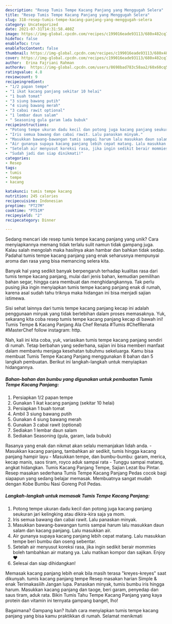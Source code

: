 ```yaml
---
description: "Resep Tumis Tempe Kacang Panjang yang Menggugah Selera"
title: "Resep Tumis Tempe Kacang Panjang yang Menggugah Selera"
slug: 318-resep-tumis-tempe-kacang-panjang-yang-menggugah-selera
category: Uncategorized
date: 2021-07-31T14:31:58.408Z
image: https://img-global.cpcdn.com/recipes/c199016eade93113/680x482cq70/tumis-tempe-kacang-panjang-foto-resep-utama.jpg
hideToc: false
enableToc: true
enableTocContent: false
thumbnail: https://img-global.cpcdn.com/recipes/c199016eade93113/680x482cq70/tumis-tempe-kacang-panjang-foto-resep-utama.jpg
cover: https://img-global.cpcdn.com/recipes/c199016eade93113/680x482cq70/tumis-tempe-kacang-panjang-foto-resep-utama.jpg
author:  Erina Fajriani Rahman
authorAv:  https://img-global.cpcdn.com/users/8698bad783c58aa2/60x60cq50/avatar.jpg
ratingvalue: 4.8
reviewcount: 9
recipeingredient:
- "1/2 papan tempe"
- "1 ikat kacang panjang sekitar 10 helai"
- "1 buah tomat"
- "3 siung bawang putih"
- "4 siung bawang merah"
- "3 cabai rawit optional"
- "1 lembar daun salam"
- " Seasoning gula garam lada bubuk"
recipeinstructions:
- "Potong tempe ukuran dadu kecil dan potong juga kacang panjang seukuran jari kelingking atau dikira-kira saja ya mom."
- "Iris semua bawang dan cabai rawit. Lalu panaskan minyak."
- "Masukkan bawang-bawangan tumis sampai harum lalu masukkan daun salam dan kacang panjang. Lalu masukkan air."
- "Air gunanya supaya kacang panjang lebih cepat matang. Lalu masukkan tempe beri bumbu dan oseng sebentar."
- "Setelah air menyusut koreksi rasa, jika ingin sedikit berair mommies boleh tambahkan air matang ya. Lalu matikan kompor dan sajikan. Enjoy ❤"
- "Sudah jadi dan siap dinikmati!"
categories:
- Resep
tags:
- tumis
- tempe
- kacang

katakunci: tumis tempe kacang 
nutrition: 245 calories
recipecuisine: Indonesian
preptime: "PT27M"
cooktime: "PT51M"
recipeyield: "2"
recipecategory: Dinner

---
```



Sedang mencari ide resep tumis tempe kacang panjang yang unik? Cara menyiapkannya memang tidak terlalu sulit namun tidak gampang juga. Kalau salah mengolah maka hasilnya akan hambar dan bahkan tidak sedap. Padahal tumis tempe kacang panjang yang enak seharusnya mempunyai aroma dan rasa yang bisa memancing selera kita.


Banyak hal yang sedikit banyak berpengaruh terhadap kualitas rasa dari tumis tempe kacang panjang, mulai dari jenis bahan, kemudian pemilihan bahan segar, hingga cara membuat dan menghidangkannya. Tak perlu pusing jika ingin menyiapkan tumis tempe kacang panjang enak di rumah, karena asal sudah tahu triknya maka hidangan ini bisa menjadi sajian istimewa.

Sisi sehat lainnya dari tumis tempe kacang panjang kecap ini adalah penggunaan minyak yang tidak berlebihan dalam proses memasaknya. Yuk, sekarang kita coba resep tumis tempe kacang panjang kecap di bawah ini! Tumis Tempe &amp; Kacang Panjang Ala Chef Renata #Tumis #ChefRenata #MasterChef follow instagram: http.


Nah, kali ini kita coba, yuk, variasikan tumis tempe kacang panjang sendiri di rumah. Tetap berbahan yang sederhana, sajian ini bisa memberi manfaat dalam membantu menjaga kesehatan tubuhmu sekeluarga. Kamu bisa membuat Tumis Tempe Kacang Panjang menggunakan 8 bahan dan 5 langkah pembuatan. Berikut ini langkah-langkah untuk menyiapkan hidangannya.

<!--inarticleads1-->

##### Bahan-bahan dan bumbu yang digunakan untuk pembuatan Tumis Tempe Kacang Panjang:

1. Persiapkan 1/2 papan tempe
1. Gunakan 1 ikat kacang panjang (sekitar 10 helai)
1. Persiapkan 1 buah tomat
1. Ambil 3 siung bawang putih
1. Gunakan 4 siung bawang merah
1. Gunakan 3 cabai rawit (optional)
1. Sediakan 1 lembar daun salam
1. Sediakan  Seasoning (gula, garam, lada bubuk)


Rasanya yang enak dan nikmat akan selalu memanjakan lidah anda. - Masukkan kacang panjang, tambahkan air sedikit, tumis hingga kacang panjang hampir layu - Masukkan tempe, dan bumbu-bumbu: garam, merica, kecap manis, saos tiram, royco aduk sampai rata - Tunggu sampai matang, angkat hidangkan. Tumis Kacang Panjang Tempe, Sajian Lezat Ibu Pintar. Resep masakan sederhana Tumis Tempe Kacang Panjang Pedas cocok bagi siapapun yang sedang belajar memasak. Membuatnya sangat mudah dengan Kobe Bumbu Nasi Goreng Poll Pedas. 

<!--inarticleads2-->

##### Langkah-langkah untuk memasak Tumis Tempe Kacang Panjang:

1. Potong tempe ukuran dadu kecil dan potong juga kacang panjang seukuran jari kelingking atau dikira-kira saja ya mom.
1. Iris semua bawang dan cabai rawit. Lalu panaskan minyak.
1. Masukkan bawang-bawangan tumis sampai harum lalu masukkan daun salam dan kacang panjang. Lalu masukkan air.
1. Air gunanya supaya kacang panjang lebih cepat matang. Lalu masukkan tempe beri bumbu dan oseng sebentar.
1. Setelah air menyusut koreksi rasa, jika ingin sedikit berair mommies boleh tambahkan air matang ya. Lalu matikan kompor dan sajikan. Enjoy ❤
1. Selesai dan siap dihidangkan!

Memasak kacang panjang lebih enak bila masih terasa &#34;kreyes-kreyes&#34; saat dikunyah. tumis kacang panjang tempe Resep masakan harian Simple &amp; enak Terimakasiiih Jangan lupa. Panaskan minyak, tumis bumbu iris hingga harum. Masukkan kacang panjang dan taoge, beri garam, penyedap dan saus tiram, aduk rata. Bikin Tumis Tahu Tempe Kacang Panjang yang kaya protein dan vitamin ini ternyata gampang banget, lho! 

Bagaimana? Gampang kan? Itulah cara menyiapkan tumis tempe kacang panjang yang bisa kamu praktikkan di rumah. Selamat menikmati
